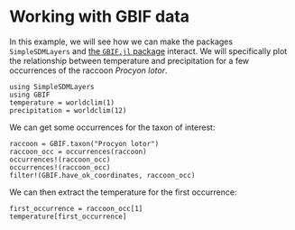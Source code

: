 # Working with GBIF data

In this example, we will see how we can make the packages `SimpleSDMLayers` and
[the `GBIF.jl` package][gbif] interact. We will specifically plot the
relationship between temperature and precipitation for a few occurrences of the
raccoon *Procyon lotor*.

[gbif]: https://ecojulia.github.io/GBIF.jl/dev/

```@example temp
using SimpleSDMLayers
using GBIF
temperature = worldclim(1)
precipitation = worldclim(12)
```

We can get some occurrences for the taxon of interest:

```@example temp
raccoon = GBIF.taxon("Procyon lotor")
raccoon_occ = occurrences(raccoon)
occurrences!(raccoon_occ)
occurrences!(raccoon_occ)
filter!(GBIF.have_ok_coordinates, raccoon_occ)
```

We can then extract the temperature for the first occurrence:

```@example temp
first_occurrence = raccoon_occ[1]
temperature[first_occurrence]
```
